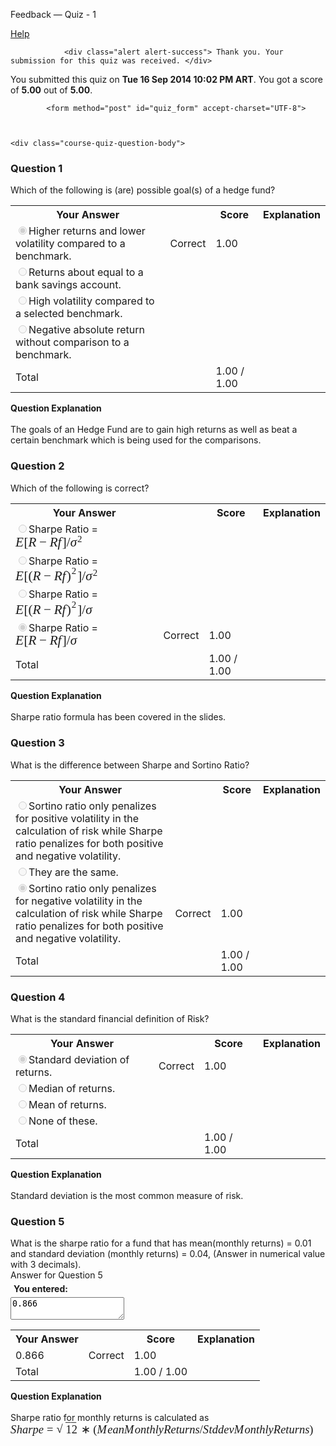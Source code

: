Feedback — Quiz - 1  </span>
  
  <a class="coursera-reporter-link" title="Click here if you're experiencing technical problems or found errors in the course materials." target="_blank" href="https://class.coursera.org/compinvesting1-004/help/quizzes?url=https%3A%2F%2Fclass.coursera.org%2Fcompinvesting1-004%2Fquiz%2Ffeedback%3Fsubmission_id%3D24278">
     Help
  </a>
</h2>


<a data-coursera-admin-helpwidget-link="" rel="help" href="https://class.coursera.org/mooc/help/quiz" title="Quiz documentation" style="display:none;">Learn more</a>




                <div class="alert alert-success"> Thank you. Your submission for this quiz was received. </div>
    


<p class="course-quiz-feedback"> You submitted this quiz on <strong>Tue 16 Sep 2014 10:02 PM ART</strong>. You got a score of <strong>5.00</strong> out of <strong>5.00</strong>. </p>


            <form method="post" id="quiz_form" accept-charset="UTF-8">
    
    
    
    <div class="course-quiz-question-body">
<h3 class="course-quiz-question-number">Question 1</h3>
<div dir="auto" class="course-quiz-question-text">Which of the following is (are) possible goal(s) of a hedge fund?</div>
<div dir="auto" class="course-quiz-options"></div>
<table class="table">
<tbody><tr>
<th>Your Answer</th>
<th></th>
<th>Score</th>
<th>Explanation</th>
</tr>
<tr data-randomizable-option="data-randomizable-option">
<td class="course-quiz-student-answer" dir="auto">
<input dir="auto" class="course-quiz-input" name="answer[2da243579b99b39c3d12e20eeef432fa][]" id="gensym_5438106a85b9d" value="5bbe407bf3b412cfa3d416e4e9171af5" checked="" disabled="" type="radio">Higher returns and lower volatility compared to a benchmark.</td>
<td><span class="course-quiz-answer-correct" title="Correct" alt="Correct"><span class="icon-ok" alt="Correct"><span class="accessible-text-for-reader">Correct</span></span></span></td>
<td>1.00</td>
<td></td>
</tr>
<tr data-randomizable-option="data-randomizable-option">
<td class="course-quiz-student-answer" dir="auto">
<input dir="auto" class="course-quiz-input" name="answer[2da243579b99b39c3d12e20eeef432fa][]" id="gensym_5438106a86ad8" value="b095032c49599c31ed10b2b1df069b93" disabled="" type="radio">Returns about equal to a bank savings account. </td>
<td></td>
<td></td>
<td></td>
</tr>
<tr data-randomizable-option="data-randomizable-option">
<td class="course-quiz-student-answer" dir="auto">
<input dir="auto" class="course-quiz-input" name="answer[2da243579b99b39c3d12e20eeef432fa][]" id="gensym_5438106a873ef" value="271e66de65bfcb24cd4409e34714d665" disabled="" type="radio">High volatility compared to a selected benchmark. </td>
<td></td>
<td></td>
<td></td>
</tr>
<tr data-randomizable-option="data-randomizable-option">
<td class="course-quiz-student-answer" dir="auto">
<input dir="auto" class="course-quiz-input" name="answer[2da243579b99b39c3d12e20eeef432fa][]" id="gensym_5438106a87cc8" value="3775d9fac45efa8cfb94af8433816ced" disabled="" type="radio">Negative absolute return without comparison to a benchmark. </td>
<td></td>
<td></td>
<td></td>
</tr>
<tr>
<td>Total</td>
<td></td>
<td>1.00 / 1.00</td>
<td></td>
</tr>
</tbody></table>
<div dir="auto" class="course-quiz-question-explanation">
<b>Question Explanation<br><br></b>The goals of an Hedge Fund are to gain high returns as well as beat a certain benchmark which is being used for the comparisons.</div>
</div><div class="course-quiz-question-body">
<h3 class="course-quiz-question-number">Question 2</h3>
<div dir="auto" class="course-quiz-question-text">Which of the following is correct?</div>
<div dir="auto" class="course-quiz-options"></div>
<table class="table">
<tbody><tr>
<th>Your Answer</th>
<th></th>
<th>Score</th>
<th>Explanation</th>
</tr>
<tr data-randomizable-option="data-randomizable-option">
<td class="course-quiz-student-answer" dir="auto">
<input dir="auto" class="course-quiz-input" name="answer[999c209e4f7fd2db8864506640e16e5c][]" id="gensym_5438106a8c66b" value="3e3d881aef823d10c017f308cafe13a2" disabled="" type="radio">Sharpe Ratio = <span class="MathJax_Preview"></span><span style="" aria-readonly="true" role="textbox" id="MathJax-Element-1-Frame" class="MathJax"><nobr><span id="MathJax-Span-1" class="math"><span style="display: inline-block; position: relative; width: 111px; height: 0px; font-size: 132%;"><span style="position: absolute; clip: rect(1.222em, 1000em, 2.631em, -0.456em); top: -2.219em; left: 0em;"><span id="MathJax-Span-2" class="mrow"><span style="font-family: MathJax_Math; font-style: italic;" id="MathJax-Span-3" class="mi">E<span style="display: inline-block; overflow: hidden; height: 1px; width: 0.026em;"></span></span><span style="font-family: MathJax_Main;" id="MathJax-Span-4" class="mo">[</span><span style="font-family: MathJax_Math; font-style: italic;" id="MathJax-Span-5" class="mi">R</span><span style="font-family: MathJax_Main; padding-left: 0.222em;" id="MathJax-Span-6" class="mo">−</span><span style="font-family: MathJax_Math; font-style: italic; padding-left: 0.222em;" id="MathJax-Span-7" class="mi">R</span><span style="font-family: MathJax_Math; font-style: italic;" id="MathJax-Span-8" class="mi">f<span style="display: inline-block; overflow: hidden; height: 1px; width: 0.06em;"></span></span><span style="font-family: MathJax_Main;" id="MathJax-Span-9" class="mo">]</span><span id="MathJax-Span-10" class="texatom"><span id="MathJax-Span-11" class="mrow"><span style="font-family: MathJax_Main;" id="MathJax-Span-12" class="mo">/</span></span></span><span id="MathJax-Span-13" class="msubsup"><span style="display: inline-block; position: relative; width: 0.995em; height: 0px;"><span style="position: absolute; clip: rect(1.625em, 1000em, 2.392em, -0.456em); top: -2.219em; left: 0em;"><span id="MathJax-Span-14" class="texatom"><span id="MathJax-Span-15" class="mrow"><span style="font-family: MathJax_Math; font-style: italic;" id="MathJax-Span-16" class="mo">σ</span></span></span><span style="display: inline-block; width: 0px; height: 2.219em;"></span></span><span style="position: absolute; top: -2.527em; left: 0.541em;"><span style="font-size: 70.7%; font-family: MathJax_Main;" id="MathJax-Span-17" class="mn">2</span><span style="display: inline-block; width: 0px; height: 2.165em;"></span></span></span></span></span><span style="display: inline-block; width: 0px; height: 2.219em;"></span></span></span><span style="border-left: 0em solid; display: inline-block; overflow: hidden; width: 0px; height: 1.574em; vertical-align: -0.401em;"></span></span></nobr></span><script id="MathJax-Element-1" type="math/tex">E[R - Rf]/ σ^2</script></td>
<td></td>
<td></td>
<td></td>
</tr>
<tr data-randomizable-option="data-randomizable-option">
<td class="course-quiz-student-answer" dir="auto">
<input dir="auto" class="course-quiz-input" name="answer[999c209e4f7fd2db8864506640e16e5c][]" id="gensym_5438106a8cf31" value="214b5daec7ae46ece15aec320dcdb652" disabled="" type="radio">Sharpe Ratio = <span class="MathJax_Preview"></span><span style="" aria-readonly="true" role="textbox" id="MathJax-Element-2-Frame" class="MathJax"><nobr><span id="MathJax-Span-18" class="math"><span style="display: inline-block; position: relative; width: 134px; height: 0px; font-size: 132%;"><span style="position: absolute; clip: rect(1.108em, 1000em, 2.631em, -0.456em); top: -2.219em; left: 0em;"><span id="MathJax-Span-19" class="mrow"><span style="font-family: MathJax_Math; font-style: italic;" id="MathJax-Span-20" class="mi">E<span style="display: inline-block; overflow: hidden; height: 1px; width: 0.026em;"></span></span><span style="font-family: MathJax_Main;" id="MathJax-Span-21" class="mo">[</span><span style="font-family: MathJax_Main;" id="MathJax-Span-22" class="mo">(</span><span style="font-family: MathJax_Math; font-style: italic;" id="MathJax-Span-23" class="mi">R</span><span style="font-family: MathJax_Main; padding-left: 0.222em;" id="MathJax-Span-24" class="mo">−</span><span style="font-family: MathJax_Math; font-style: italic; padding-left: 0.222em;" id="MathJax-Span-25" class="mi">R</span><span style="font-family: MathJax_Math; font-style: italic;" id="MathJax-Span-26" class="mi">f<span style="display: inline-block; overflow: hidden; height: 1px; width: 0.06em;"></span></span><span id="MathJax-Span-27" class="msubsup"><span style="display: inline-block; position: relative; width: 0.833em; height: 0px;"><span style="position: absolute; clip: rect(1.306em, 1000em, 2.631em, -0.432em); top: -2.219em; left: 0em;"><span style="font-family: MathJax_Main;" id="MathJax-Span-28" class="mo">)</span><span style="display: inline-block; width: 0px; height: 2.219em;"></span></span><span style="position: absolute; top: -2.641em; left: 0.379em;"><span style="font-size: 70.7%; font-family: MathJax_Main;" id="MathJax-Span-29" class="mn">2</span><span style="display: inline-block; width: 0px; height: 2.165em;"></span></span></span></span><span style="font-family: MathJax_Main;" id="MathJax-Span-30" class="mo">]</span><span id="MathJax-Span-31" class="texatom"><span id="MathJax-Span-32" class="mrow"><span style="font-family: MathJax_Main;" id="MathJax-Span-33" class="mo">/</span></span></span><span id="MathJax-Span-34" class="msubsup"><span style="display: inline-block; position: relative; width: 0.995em; height: 0px;"><span style="position: absolute; clip: rect(1.625em, 1000em, 2.392em, -0.456em); top: -2.219em; left: 0em;"><span id="MathJax-Span-35" class="texatom"><span id="MathJax-Span-36" class="mrow"><span style="font-family: MathJax_Math; font-style: italic;" id="MathJax-Span-37" class="mo">σ</span></span></span><span style="display: inline-block; width: 0px; height: 2.219em;"></span></span><span style="position: absolute; top: -2.527em; left: 0.541em;"><span style="font-size: 70.7%; font-family: MathJax_Main;" id="MathJax-Span-38" class="mn">2</span><span style="display: inline-block; width: 0px; height: 2.165em;"></span></span></span></span></span><span style="display: inline-block; width: 0px; height: 2.219em;"></span></span></span><span style="border-left: 0em solid; display: inline-block; overflow: hidden; width: 0px; height: 1.724em; vertical-align: -0.401em;"></span></span></nobr></span><script id="MathJax-Element-2" type="math/tex">E[(R - Rf)^2]/ σ^2</script></td>
<td></td>
<td></td>
<td></td>
</tr>
<tr data-randomizable-option="data-randomizable-option">
<td class="course-quiz-student-answer" dir="auto">
<input dir="auto" class="course-quiz-input" name="answer[999c209e4f7fd2db8864506640e16e5c][]" id="gensym_5438106a8d90b" value="37771667d5b0643d9123cbca25fb72ad" disabled="" type="radio">Sharpe Ratio = <span class="MathJax_Preview"></span><span style="" aria-readonly="true" role="textbox" id="MathJax-Element-3-Frame" class="MathJax"><nobr><span id="MathJax-Span-39" class="math"><span style="display: inline-block; position: relative; width: 125px; height: 0px; font-size: 132%;"><span style="position: absolute; clip: rect(1.108em, 1000em, 2.631em, -0.456em); top: -2.219em; left: 0em;"><span id="MathJax-Span-40" class="mrow"><span style="font-family: MathJax_Math; font-style: italic;" id="MathJax-Span-41" class="mi">E<span style="display: inline-block; overflow: hidden; height: 1px; width: 0.026em;"></span></span><span style="font-family: MathJax_Main;" id="MathJax-Span-42" class="mo">[</span><span style="font-family: MathJax_Main;" id="MathJax-Span-43" class="mo">(</span><span style="font-family: MathJax_Math; font-style: italic;" id="MathJax-Span-44" class="mi">R</span><span style="font-family: MathJax_Main; padding-left: 0.222em;" id="MathJax-Span-45" class="mo">−</span><span style="font-family: MathJax_Math; font-style: italic; padding-left: 0.222em;" id="MathJax-Span-46" class="mi">R</span><span style="font-family: MathJax_Math; font-style: italic;" id="MathJax-Span-47" class="mi">f<span style="display: inline-block; overflow: hidden; height: 1px; width: 0.06em;"></span></span><span id="MathJax-Span-48" class="msubsup"><span style="display: inline-block; position: relative; width: 0.833em; height: 0px;"><span style="position: absolute; clip: rect(1.306em, 1000em, 2.631em, -0.432em); top: -2.219em; left: 0em;"><span style="font-family: MathJax_Main;" id="MathJax-Span-49" class="mo">)</span><span style="display: inline-block; width: 0px; height: 2.219em;"></span></span><span style="position: absolute; top: -2.641em; left: 0.379em;"><span style="font-size: 70.7%; font-family: MathJax_Main;" id="MathJax-Span-50" class="mn">2</span><span style="display: inline-block; width: 0px; height: 2.165em;"></span></span></span></span><span style="font-family: MathJax_Main;" id="MathJax-Span-51" class="mo">]</span><span id="MathJax-Span-52" class="texatom"><span id="MathJax-Span-53" class="mrow"><span style="font-family: MathJax_Main;" id="MathJax-Span-54" class="mo">/</span></span></span><span id="MathJax-Span-55" class="texatom"><span id="MathJax-Span-56" class="mrow"><span style="font-family: MathJax_Math; font-style: italic;" id="MathJax-Span-57" class="mo">σ</span></span></span></span><span style="display: inline-block; width: 0px; height: 2.219em;"></span></span></span><span style="border-left: 0em solid; display: inline-block; overflow: hidden; width: 0px; height: 1.724em; vertical-align: -0.401em;"></span></span></nobr></span><script id="MathJax-Element-3" type="math/tex">E[(R - Rf)^2]/ σ</script></td>
<td></td>
<td></td>
<td></td>
</tr>
<tr data-randomizable-option="data-randomizable-option">
<td class="course-quiz-student-answer" dir="auto">
<input dir="auto" class="course-quiz-input" name="answer[999c209e4f7fd2db8864506640e16e5c][]" id="gensym_5438106a8e19a" value="6ac36fd05335a5a38ed388c8bd877262" checked="" disabled="" type="radio">Sharpe Ratio = <span class="MathJax_Preview"></span><span style="" aria-readonly="true" role="textbox" id="MathJax-Element-4-Frame" class="MathJax"><nobr><span id="MathJax-Span-58" class="math"><span style="display: inline-block; position: relative; width: 103px; height: 0px; font-size: 132%;"><span style="position: absolute; clip: rect(1.306em, 1000em, 2.631em, -0.456em); top: -2.219em; left: 0em;"><span id="MathJax-Span-59" class="mrow"><span style="font-family: MathJax_Math; font-style: italic;" id="MathJax-Span-60" class="mi">E<span style="display: inline-block; overflow: hidden; height: 1px; width: 0.026em;"></span></span><span style="font-family: MathJax_Main;" id="MathJax-Span-61" class="mo">[</span><span style="font-family: MathJax_Math; font-style: italic;" id="MathJax-Span-62" class="mi">R</span><span style="font-family: MathJax_Main; padding-left: 0.222em;" id="MathJax-Span-63" class="mo">−</span><span style="font-family: MathJax_Math; font-style: italic; padding-left: 0.222em;" id="MathJax-Span-64" class="mi">R</span><span style="font-family: MathJax_Math; font-style: italic;" id="MathJax-Span-65" class="mi">f<span style="display: inline-block; overflow: hidden; height: 1px; width: 0.06em;"></span></span><span style="font-family: MathJax_Main;" id="MathJax-Span-66" class="mo">]</span><span id="MathJax-Span-67" class="texatom"><span id="MathJax-Span-68" class="mrow"><span style="font-family: MathJax_Main;" id="MathJax-Span-69" class="mo">/</span></span></span><span id="MathJax-Span-70" class="texatom"><span id="MathJax-Span-71" class="mrow"><span style="font-family: MathJax_Math; font-style: italic;" id="MathJax-Span-72" class="mo">σ</span></span></span></span><span style="display: inline-block; width: 0px; height: 2.219em;"></span></span></span><span style="border-left: 0em solid; display: inline-block; overflow: hidden; width: 0px; height: 1.463em; vertical-align: -0.401em;"></span></span></nobr></span><script id="MathJax-Element-4" type="math/tex">E[R - Rf]/ σ</script></td>
<td><span class="course-quiz-answer-correct" title="Correct" alt="Correct"><span class="icon-ok" alt="Correct"><span class="accessible-text-for-reader">Correct</span></span></span></td>
<td>1.00</td>
<td></td>
</tr>
<tr>
<td>Total</td>
<td></td>
<td>1.00 / 1.00</td>
<td></td>
</tr>
</tbody></table>
<div dir="auto" class="course-quiz-question-explanation">
<b>Question Explanation<br><br></b>Sharpe ratio formula has been covered in the slides.</div>
</div><div class="course-quiz-question-body">
<h3 class="course-quiz-question-number">Question 3</h3>
<div dir="auto" class="course-quiz-question-text">What is the difference between Sharpe and Sortino Ratio?</div>
<div dir="auto" class="course-quiz-options"></div>
<table class="table">
<tbody><tr>
<th>Your Answer</th>
<th></th>
<th>Score</th>
<th>Explanation</th>
</tr>
<tr data-randomizable-option="data-randomizable-option">
<td class="course-quiz-student-answer" dir="auto">
<input dir="auto" class="course-quiz-input" name="answer[63847cea80d879cb400b7c5072919637][]" id="gensym_5438106a93551" value="25e209347114913b1c4598d9ecc3e2bc" disabled="" type="radio">Sortino ratio only penalizes for positive volatility in the calculation of risk while Sharpe ratio penalizes for both positive and negative volatility.</td>
<td></td>
<td></td>
<td></td>
</tr>
<tr data-randomizable-option="data-randomizable-option">
<td class="course-quiz-student-answer" dir="auto">
<input dir="auto" class="course-quiz-input" name="answer[63847cea80d879cb400b7c5072919637][]" id="gensym_5438106a93e3c" value="2194825d02e7e1afda486e8ef94d4662" disabled="" type="radio">They are the same. </td>
<td></td>
<td></td>
<td></td>
</tr>
<tr data-randomizable-option="data-randomizable-option">
<td class="course-quiz-student-answer" dir="auto">
<input dir="auto" class="course-quiz-input" name="answer[63847cea80d879cb400b7c5072919637][]" id="gensym_5438106a9468f" value="9f03f8d34dc6b76e86151f0de39d8d3a" checked="" disabled="" type="radio">Sortino ratio only penalizes for negative volatility in the calculation of risk while Sharpe ratio penalizes for both positive and negative volatility.</td>
<td><span class="course-quiz-answer-correct" title="Correct" alt="Correct"><span class="icon-ok" alt="Correct"><span class="accessible-text-for-reader">Correct</span></span></span></td>
<td>1.00</td>
<td></td>
</tr>
<tr>
<td>Total</td>
<td></td>
<td>1.00 / 1.00</td>
<td></td>
</tr>
</tbody></table>
</div><div class="course-quiz-question-body">
<h3 class="course-quiz-question-number">Question 4</h3>
<div dir="auto" class="course-quiz-question-text">What is the standard financial definition of Risk?</div>
<div dir="auto" class="course-quiz-options"></div>
<table class="table">
<tbody><tr>
<th>Your Answer</th>
<th></th>
<th>Score</th>
<th>Explanation</th>
</tr>
<tr data-randomizable-option="data-randomizable-option">
<td class="course-quiz-student-answer" dir="auto">
<input dir="auto" class="course-quiz-input" name="answer[0afed72060ba8a4113dabbeec698affd][]" id="gensym_5438106a98a8c" value="e13969fcf107e10fed362ee547552d3c" checked="" disabled="" type="radio">Standard deviation of returns.</td>
<td><span class="course-quiz-answer-correct" title="Correct" alt="Correct"><span class="icon-ok" alt="Correct"><span class="accessible-text-for-reader">Correct</span></span></span></td>
<td>1.00</td>
<td></td>
</tr>
<tr data-randomizable-option="data-randomizable-option">
<td class="course-quiz-student-answer" dir="auto">
<input dir="auto" class="course-quiz-input" name="answer[0afed72060ba8a4113dabbeec698affd][]" id="gensym_5438106a998f2" value="c87adbdaa4f0cac6f2a3a024ab16a261" disabled="" type="radio">Median of returns. </td>
<td></td>
<td></td>
<td></td>
</tr>
<tr data-randomizable-option="data-randomizable-option">
<td class="course-quiz-student-answer" dir="auto">
<input dir="auto" class="course-quiz-input" name="answer[0afed72060ba8a4113dabbeec698affd][]" id="gensym_5438106a9a42e" value="97ca69ac4ac1d9f5406f49a0961e8c87" disabled="" type="radio">Mean of returns. </td>
<td></td>
<td></td>
<td></td>
</tr>
<tr data-randomizable-option="data-randomizable-option">
<td class="course-quiz-student-answer" dir="auto">
<input dir="auto" class="course-quiz-input" name="answer[0afed72060ba8a4113dabbeec698affd][]" id="gensym_5438106a9bbc5" value="7ad0762c768f5b09de80cb11d64ddcf0" disabled="" type="radio">None of these.</td>
<td></td>
<td></td>
<td></td>
</tr>
<tr>
<td>Total</td>
<td></td>
<td>1.00 / 1.00</td>
<td></td>
</tr>
</tbody></table>
<div dir="auto" class="course-quiz-question-explanation">
<b>Question Explanation<br><br></b>Standard deviation is the most common measure of risk.</div>
</div><div class="course-quiz-question-body">
<h3 class="course-quiz-question-number">Question 5</h3>
<div style="float:none;width:100%"> <div dir="auto" class="course-quiz-question-text">What is the sharpe ratio for a fund that has mean(monthly returns) = 0.01 and standard deviation (monthly returns) = 0.04, (Answer in numerical value with 3 decimals).</div>
</div>
<label for="gensym_5438106a9e5bf" class="hidden">Answer for Question 5</label><div class="course-quiz-options"></div>
<div style="padding:5px">
<strong>You entered:</strong>
</div>
<textarea dir="auto" id="gensym_5438106a9e5bf" class="course-quiz-input" name="answer[7a71c5b20369074cbfa727507a5c27b8][answer]" readonly="">0.866</textarea><table class="table">
<tbody><tr>
<th>Your Answer</th>
<th></th>
<th>Score</th>
<th>Explanation</th>
</tr>
<tr>
<td dir="auto" class="course-quiz-student-answer">0.866</td>
<td class="course-quiz-answer-correct" title="Correct" alt="Correct"><span class="icon-ok" alt="Correct"><span class="accessible-text-for-reader">Correct</span></span></td>
<td>1.00</td>
<td></td>
</tr>
<tr>
<td>Total</td>
<td></td>
<td>1.00 / 1.00</td>
<td></td>
</tr>
</tbody></table>
<div dir="auto" class="course-quiz-question-explanation">
<b>Question Explanation<br><br></b>Sharpe ratio for monthly returns is calculated as <span class="MathJax_Preview"></span><span style="" aria-readonly="true" role="textbox" id="MathJax-Element-5-Frame" class="MathJax"><nobr><span id="MathJax-Span-73" class="math"><span style="display: inline-block; position: relative; width: 524px; height: 0px; font-size: 132%;"><span style="position: absolute; clip: rect(1.214em, 1000em, 2.631em, -0.435em); top: -2.219em; left: 0em;"><span id="MathJax-Span-74" class="mrow"><span style="font-family: MathJax_Math; font-style: italic;" id="MathJax-Span-75" class="mi">S<span style="display: inline-block; overflow: hidden; height: 1px; width: 0.032em;"></span></span><span style="font-family: MathJax_Math; font-style: italic;" id="MathJax-Span-76" class="mi">h</span><span style="font-family: MathJax_Math; font-style: italic;" id="MathJax-Span-77" class="mi">a</span><span style="font-family: MathJax_Math; font-style: italic;" id="MathJax-Span-78" class="mi">r</span><span style="font-family: MathJax_Math; font-style: italic;" id="MathJax-Span-79" class="mi">p</span><span style="font-family: MathJax_Math; font-style: italic;" id="MathJax-Span-80" class="mi">e</span><span style="font-family: MathJax_Main; padding-left: 0.278em;" id="MathJax-Span-81" class="mo">=</span><span style="padding-left: 0.278em;" id="MathJax-Span-82" class="msqrt"><span style="display: inline-block; position: relative; width: 1.895em; height: 0px;"><span style="position: absolute; clip: rect(1.39em, 1000em, 2.381em, -0.404em); top: -2.219em; left: 0.812em;"><span id="MathJax-Span-83" class="mrow"><span style="font-family: MathJax_Main;" id="MathJax-Span-84" class="mn">12</span></span><span style="display: inline-block; width: 0px; height: 2.219em;"></span></span><span style="position: absolute; clip: rect(3.572em, 1000em, 4.037em, -0.487em); top: -4.577em; left: 0.812em;"><span style="display: inline-block; position: relative; width: 1.083em; height: 0px;"><span style="position: absolute; font-family: MathJax_Main; top: -4.004em; left: -0.084em;">−<span style="display: inline-block; width: 0px; height: 4.004em;"></span></span><span style="position: absolute; font-family: MathJax_Main; top: -4.004em; left: 0.389em;">−<span style="display: inline-block; width: 0px; height: 4.004em;"></span></span></span><span style="display: inline-block; width: 0px; height: 4.004em;"></span></span><span style="position: absolute; clip: rect(3.042em, 1000em, 4.367em, -0.415em); top: -4.047em; left: 0em;"><span style="font-family: MathJax_Main;">√</span><span style="display: inline-block; width: 0px; height: 4.004em;"></span></span></span></span><span style="font-family: MathJax_Main; padding-left: 0.222em;" id="MathJax-Span-85" class="mo">∗</span><span style="font-family: MathJax_Main; padding-left: 0.222em;" id="MathJax-Span-86" class="mo">(</span><span style="font-family: MathJax_Math; font-style: italic;" id="MathJax-Span-87" class="mi">M<span style="display: inline-block; overflow: hidden; height: 1px; width: 0.081em;"></span></span><span style="font-family: MathJax_Math; font-style: italic;" id="MathJax-Span-88" class="mi">e</span><span style="font-family: MathJax_Math; font-style: italic;" id="MathJax-Span-89" class="mi">a</span><span style="font-family: MathJax_Math; font-style: italic;" id="MathJax-Span-90" class="mi">n</span><span style="font-family: MathJax_Math; font-style: italic;" id="MathJax-Span-91" class="mi">M<span style="display: inline-block; overflow: hidden; height: 1px; width: 0.081em;"></span></span><span style="font-family: MathJax_Math; font-style: italic;" id="MathJax-Span-92" class="mi">o</span><span style="font-family: MathJax_Math; font-style: italic;" id="MathJax-Span-93" class="mi">n</span><span style="font-family: MathJax_Math; font-style: italic;" id="MathJax-Span-94" class="mi">t</span><span style="font-family: MathJax_Math; font-style: italic;" id="MathJax-Span-95" class="mi">h</span><span style="font-family: MathJax_Math; font-style: italic;" id="MathJax-Span-96" class="mi">l</span><span style="font-family: MathJax_Math; font-style: italic;" id="MathJax-Span-97" class="mi">y<span style="display: inline-block; overflow: hidden; height: 1px; width: 0.006em;"></span></span><span style="font-family: MathJax_Math; font-style: italic;" id="MathJax-Span-98" class="mi">R</span><span style="font-family: MathJax_Math; font-style: italic;" id="MathJax-Span-99" class="mi">e</span><span style="font-family: MathJax_Math; font-style: italic;" id="MathJax-Span-100" class="mi">t</span><span style="font-family: MathJax_Math; font-style: italic;" id="MathJax-Span-101" class="mi">u</span><span style="font-family: MathJax_Math; font-style: italic;" id="MathJax-Span-102" class="mi">r</span><span style="font-family: MathJax_Math; font-style: italic;" id="MathJax-Span-103" class="mi">n</span><span style="font-family: MathJax_Math; font-style: italic;" id="MathJax-Span-104" class="mi">s</span><span id="MathJax-Span-105" class="texatom"><span id="MathJax-Span-106" class="mrow"><span style="font-family: MathJax_Main;" id="MathJax-Span-107" class="mo">/</span></span></span><span style="font-family: MathJax_Math; font-style: italic;" id="MathJax-Span-108" class="mi">S<span style="display: inline-block; overflow: hidden; height: 1px; width: 0.032em;"></span></span><span style="font-family: MathJax_Math; font-style: italic;" id="MathJax-Span-109" class="mi">t</span><span style="font-family: MathJax_Math; font-style: italic;" id="MathJax-Span-110" class="mi">d<span style="display: inline-block; overflow: hidden; height: 1px; width: 0.003em;"></span></span><span style="font-family: MathJax_Math; font-style: italic;" id="MathJax-Span-111" class="mi">d<span style="display: inline-block; overflow: hidden; height: 1px; width: 0.003em;"></span></span><span style="font-family: MathJax_Math; font-style: italic;" id="MathJax-Span-112" class="mi">e</span><span style="font-family: MathJax_Math; font-style: italic;" id="MathJax-Span-113" class="mi">v</span><span style="font-family: MathJax_Math; font-style: italic;" id="MathJax-Span-114" class="mi">M<span style="display: inline-block; overflow: hidden; height: 1px; width: 0.081em;"></span></span><span style="font-family: MathJax_Math; font-style: italic;" id="MathJax-Span-115" class="mi">o</span><span style="font-family: MathJax_Math; font-style: italic;" id="MathJax-Span-116" class="mi">n</span><span style="font-family: MathJax_Math; font-style: italic;" id="MathJax-Span-117" class="mi">t</span><span style="font-family: MathJax_Math; font-style: italic;" id="MathJax-Span-118" class="mi">h</span><span style="font-family: MathJax_Math; font-style: italic;" id="MathJax-Span-119" class="mi">l</span><span style="font-family: MathJax_Math; font-style: italic;" id="MathJax-Span-120" class="mi">y<span style="display: inline-block; overflow: hidden; height: 1px; width: 0.006em;"></span></span><span style="font-family: MathJax_Math; font-style: italic;" id="MathJax-Span-121" class="mi">R</span><span style="font-family: MathJax_Math; font-style: italic;" id="MathJax-Span-122" class="mi">e</span><span style="font-family: MathJax_Math; font-style: italic;" id="MathJax-Span-123" class="mi">t</span><span style="font-family: MathJax_Math; font-style: italic;" id="MathJax-Span-124" class="mi">u</span><span style="font-family: MathJax_Math; font-style: italic;" id="MathJax-Span-125" class="mi">r</span><span style="font-family: MathJax_Math; font-style: italic;" id="MathJax-Span-126" class="mi">n</span><span style="font-family: MathJax_Math; font-style: italic;" id="MathJax-Span-127" class="mi">s</span><span style="font-family: MathJax_Main;" id="MathJax-Span-128" class="mo">)</span></span><span style="display: inline-block; width: 0px; height: 2.219em;"></span></span></span><span style="border-left: 0em solid; display: inline-block; overflow: hidden; width: 0px; height: 1.585em; vertical-align: -0.401em;">
